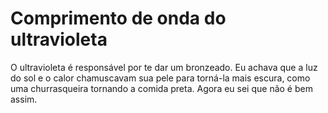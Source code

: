 # Comprimento de onda do ultravioleta

O ultravioleta é responsável por te dar um bronzeado. Eu achava que a luz do sol
e o calor chamuscavam sua pele para torná-la mais escura, como uma churrasqueira
tornando a comida preta. Agora eu sei que não é bem assim.
